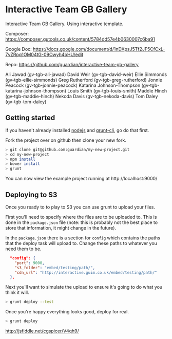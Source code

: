 # Interactive Team GB Gallery

Interactive Team GB Gallery. Using interactive template. 



Composer: 
https://composer.gutools.co.uk/content/5784dd57e4b0630007c6ba91

Google Doc: 
https://docs.google.com/document/d/1nDXpsJ5Tf2JF5CfCxL-7vZRpq1OM04tG-09Owyh4bHU/edit

Repo: 
https://github.com/guardian/interactive-team-gb-gallery



Ali Jawad (gv-tgb-ali-jawad)
David Weir (gv-tgb-david-weir)
Ellie Simmonds (gv-tgb-ellie-simmonds)
Greg Rutherford (gv-tgb-greg-rutherford)
Jonnie Peacock (gv-tgb-jonnie-peacock)
Katarina Johnson-Thompson (gv-tgb-katarina-johnson-thompson)
Louis Smith (gv-tgb-louis-smith)
Maddie Hinch (gv-tgb-maddie-hinch)
Nekoda Davis (gv-tgb-nekoda-davis)
Tom Daley (gv-tgb-tom-daley)



## Getting started
If you haven't already installed [nodejs](http://nodejs.org/download/)
and [grunt-cli](http://gruntjs.com/getting-started), go do that first.

Fork the project over on github then clone your new fork.

```bash
> git clone git@github.com:guardian/my-new-project.git
> cd my-new-project
> npm install
> bower install
> grunt
```

You can now view the example project running at http://localhost:9000/


## Deploying to S3

Once you ready to to play to S3 you can use grunt to upload your files.

First you'll need to specify where the files are to be uploaded to. This
is done in the `package.json` file (note: this is probably not the best
place to store that information, it might change in the future).

In the `package.json` there is a section for `config` which contains
the paths that the deploy task will upload to. Change these paths to
whatever you need them to be.

```json
  "config": {
    "port": 9000,
    "s3_folder": "embed/testing/path/",
    "cdn_url": "http://interactive.guim.co.uk/embed/testing/path/"
  },
```

Next you'll want to simulate the upload to ensure it's going to do what
you think it will.
```bash
> grunt deploy --test
```

Once you're happy everything looks good, deploy for real.
```bash
> grunt deploy
```

http://jsfiddle.net/cgspicer/V4qh9/
